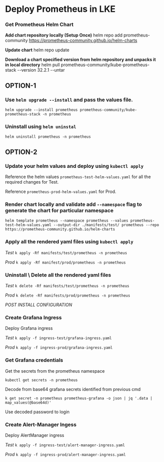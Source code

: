 # Deploy Prometheus in LKE

### Get Prometheus Helm Chart

**Add chart repository locally (Setup Once)**
helm repo add prometheus-community https://prometheus-community.github.io/helm-charts

**Update chart**
helm repo update

**Download a chart specified version from helm repository and unpacks it in local directory**
helm pull prometheus-community/kube-prometheus-stack --version 32.2.1 --untar

## OPTION-1

### Use `helm upgrade --install` and pass the values file.

`helm upgrade --install prometheus prometheus-community/kube-prometheus-stack -n prometheus `

### Uninstall using `helm uninstal`

`helm uninstall prometheus -n prometheus`

## OPTION-2

### Update your helm values and deploy using `kubectl apply`

Reference the helm values `prometheus-test-helm-values.yaml` for all the required changes for Test.

Reference `prometheus-prod-helm-values.yaml` for Prod.

### Render chart locally and validate add `--namespace` flag to generate the chart for particular namespace

`helm template prometheus --namespace prometheus --values prometheus-test-helm-values.yaml --output-dir ./manifests/test/ prometheus --repo https://prometheus-community.github.io/helm-charts`

### Apply all the rendered yaml files using `kubectl apply`

_Test_
`k apply -Rf manifests/test/prometheus -n prometheus`

_Prod_
`k apply -Rf manifest/prod/prometheus -n prometheus`

### Uninstall \ Delete all the rendered yaml files

_Test_
`k delete -Rf manifests/test/prometheus -n prometheus`

_Prod_
`k delete -Rf manifests/prod/prometheus -n prometheus`

_POST INSTALL CONFIGURATION_

### Create Grafana Ingress

Deploy Grafana ingress

_Test_
`k apply -f ingress-test/grafana-ingress.yaml`

_Prod_
`k apply -f ingress-prod/grafana-ingress.yaml`

### Get Grafana credentials

Get the secrets from the prometheus namespace

`kubectl get secrets -n prometheus`

Decode from base64 grafana secrets identified from previous cmd

`k get secret -n prometheus prometheus-grafana -o json | jq '.data | map_values(@base64d)'`

Use decoded password to login

### Create Alert-Manager Ingess

Deploy AlertManager ingress

_Test_
`k apply -f ingress-test/alert-manager-ingress.yaml`

_Prod_
`k apply -f ingress-prod/alert-manager-ingress.yaml`
